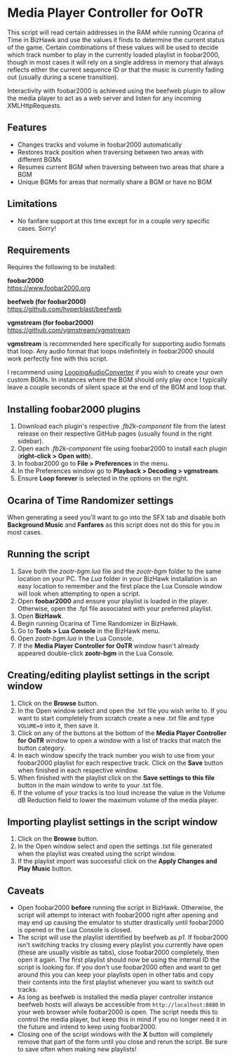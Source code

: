 # Media Player Controller for OoTR
This script will read certain addresses in the RAM while running Ocarina of Time in BizHawk and use the values it finds to determine the current status of the game. Certain combinations of these values will be used to decide which track number to play in the currently loaded playlist in foobar2000, though in most cases it will rely on a single address in memory that always reflects either the current sequence ID or that the music is currently fading out (usually during a scene transition).

Interactivity with foobar2000 is achieved using the beefweb plugin to allow the media player to act as a web server and listen for any incoming XMLHttpRequests.

## Features
- Changes tracks and volume in foobar2000 automatically
- Restores track position when traversing between two areas with different BGMs
- Resumes current BGM when traversing between two areas that share a BGM
- Unique BGMs for areas that normally share a BGM or have no BGM

## Limitations
- No fanfare support at this time except for in a couple very specific cases. Sorry!

## Requirements
Requires the following to be installed:

**foobar2000**  
https://www.foobar2000.org

**beefweb (for foobar2000)**  
https://github.com/hyperblast/beefweb

**vgmstream (for foobar2000)**  
https://github.com/vgmstream/vgmstream

**vgmstream** is recommended here specifically for supporting audio formats that loop. Any audio format that loops indefinitely in foobar2000 should work perfectly fine with this script.

I recommend using [LoopingAudioConverter](https://github.com/libertyernie/LoopingAudioConverter) if you wish to create your own custom BGMs. In instances where the BGM should only play once I typically leave a couple seconds of silent space at the end of the BGM and loop that.

## Installing foobar2000 plugins
1. Download each plugin's respective *.fb2k-component* file from the latest release on their respective GitHub pages (usually found in the right sidebar).
2. Open each *.fb2k-component* file using foobar2000 to install each plugin (**right-click > Open with**).
3. In foobar2000 go to **File > Preferences** in the menu.
4. In the Preferences window go to **Playback > Decoding > vgmstream**.
5. Ensure **Loop forever** is selected in the options on the right.

## Ocarina of Time Randomizer settings
When generating a seed you'll want to go into the SFX tab and disable both **Background Music** and **Fanfares** as this script does not do this for you in most cases.

## Running the script
1. Save both the *zootr-bgm.lua* file and the *zootr-bgm* folder to the same location on your PC. The *Lua* folder in your BizHawk installation is an easy location to remember and the first place the Lua Console window will look when attempting to open a script.
2. Open **foobar2000** and ensure your playlist is loaded in the player. Otherwise, open the .fpl file associated with your preferred playlist.
3. Open **BizHawk**.
4. Begin running Ocarina of Time Randomizer in BizHawk.
5. Go to **Tools > Lua Console** in the BizHawk menu.
6. Open *zootr-bgm.lua* in the Lua Console.
7. If the **Media Player Controller for OoTR** window hasn't already appeared double-click **zootr-bgm** in the Lua Console.

## Creating/editing playlist settings in the script window
1. Click on the **Browse** button.
2. In the Open window select and open the .txt file you wish write to. If you want to start completely from scratch create a new .txt file and type `VOLUME=0` into it, then save it.
3. Click on any of the buttons at the bottom of the **Media Player Controller for OoTR** window to open a window with a list of tracks that match the button category.
4. In each window specify the track number you wish to use from your foobar2000 playlist for each respective track. Click on the **Save** button when finished in each respective window.
5. When finished with the playlist click on the **Save settings to this file** button in the main window to write to your .txt file.
6. If the volume of your tracks is too loud increase the value in the Volume dB Reduction field to lower the maximum volume of the media player.

## Importing playlist settings in the script window
1. Click on the **Browse** button.
2. In the Open window select and open the settings .txt file generated when the playlist was created using the script window.
3. If the playlist import was successful click on the **Apply Changes and Play Music** button.

## Caveats
- Open foobar2000 **before** running the script in BizHawk. Otherwise, the script will attempt to interact with foobar2000 right after opening and may end up causing the emulator to stutter drastically until foobar2000 is opened or the Lua Console is closed.
- The script will use the playlist identified by beefweb as *p1*. If foobar2000 isn't switching tracks try closing every playlist you currently have open (these are usually visible as tabs), close foobar2000 completely, then open it again. The first playlist should now be using the internal ID the script is looking for. If you don't use foobar2000 often and want to get around this you can keep your playlists open in other tabs and copy their contents into the first playlist whenever you want to switch out tracks.
- As long as beefweb is installed the media player controller instance beefweb hosts will always be accessible from `http://localhost:8880` in your web browser while foobar2000 is open. The script needs this to control the media player, but keep this in mind if you no longer need it in the future and intend to keep using foobar2000.
- Closing one of the script windows with the **X** button will completely remove that part of the form until you close and rerun the script. Be sure to save often when making new playlists!
